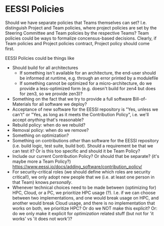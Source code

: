 # EESSI Policies

Should we have separate policies that Teams themselves can set? I.e. distinguish Project and Team policies, where project policies are set by the Steering Committee and Team policies by the respective Teams? Team policies could be ways to formalize concensus-based decisions. Clearly, if Team policies and Project policies contract, Project policy should come first.

EESSI Policies could be things like

- Should build for all architectures
  - If something isn't available for an architecture, the end-user should be informed at runtime, e.g. through an error printed by a modulefile
  - If something cannot be optimized for a micro-architecture, do we provide a less-optimized form (e.g. doesn't build for zen4 but does for zen3, so we provide zen3)?
- Something on the fact that we try to provide a full software Bill-of-Materials for all software we deploy?
- Acceptance of new software for the EESSI repository is "Yes, unless we can't" or "Yes, as long as it meets the Contribution Policy", i.e. we'll accept _anything_ that's reasonable?
- Rebuild policy: when do we rebuild?
- Removal policy: when do we remove?
- Something on optimization?
- Something on contributions _other_ than software for the EESSI repository (i.e. build logic, test suite, build bot). Should a requirement be that we can test it? Or is this too specific and should it be Team Policy?
- Include our current Contribution Policy? Or should that be separate? (it's maybe more a Team Policy?) https://www.eessi.io/docs/adding_software/contribution_policy/
- For security-critical roles (we should define which roles are security critical!), we only adopt new people that we (i.e. at least one person in that Team) knows _personally_.
- Whenever technical choices need to be made between (optimizing for) HPC, Cloud, or a PC, we prioritize HPC usage (?). I.e. if we can choose between two implementations, and one would break usage on HPC, and another would break Cloud usage, and there is no implementation that works on both, we prioritize HPC? Or do we NOT make this explicit? Or: do we only make it explicit for _optimization_ related stuff (but not for 'it works' vs 'it does not work')?

